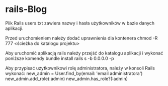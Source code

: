 # rails-Blog
Plik Rails users.txt zawiera nazwy i hasła użytkowników w bazie danych aplikacji.

Przed uruchomieniem należy dodać uprawnienia dla kontenera
chmod -R 777 <ścieżka do katalogu projektu>

Aby uruchomić aplikacją rails należy przejść do katalogu aplikacji i wykonać poniższe komendy
bundle install
rails s -b 0.0.0.0 -p <numer portu kontenera>

Aby przypisać użytkownikowi rolę administratora, należy w konsoli Rails wykonać:
new_admin = User.find_by(email: 'email administratora')
new_admin.add_role(:admin)
new_admin.has_role?(:admin)
